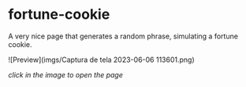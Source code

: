 # fortune-cookie
A very nice page that generates a random phrase, simulating a fortune cookie.

![Preview](imgs/Captura de tela 2023-06-06 113601.png)

*click in the image to open the page*


